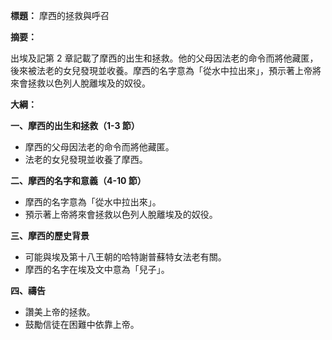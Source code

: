 **標題：** 摩西的拯救與呼召

**摘要：**

出埃及記第 2 章記載了摩西的出生和拯救。他的父母因法老的命令而將他藏匿，後來被法老的女兒發現並收養。摩西的名字意為「從水中拉出來」，預示著上帝將來會拯救以色列人脫離埃及的奴役。

**大綱：**

**一、摩西的出生和拯救（1-3 節）**
* 摩西的父母因法老的命令而將他藏匿。
* 法老的女兒發現並收養了摩西。

**二、摩西的名字和意義（4-10 節）**
* 摩西的名字意為「從水中拉出來」。
* 預示著上帝將來會拯救以色列人脫離埃及的奴役。

**三、摩西的歷史背景**
* 可能與埃及第十八王朝的哈特謝普蘇特女法老有關。
* 摩西的名字在埃及文中意為「兒子」。

**四、禱告**
* 讚美上帝的拯救。
* 鼓勵信徒在困難中依靠上帝。